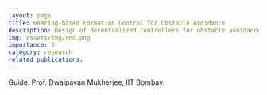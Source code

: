 ```yaml
---
layout: page
title: Bearing-based Formation Control for Obstacle Avoidance
description: Design of decentralized controllers for obstacle avoidance based on the measured bearing whilst retaining formation
img: assets/img/rnd.png
importance: 3
category: research
related_publications: 
---
```

Guide: Prof. Dwaipayan Mukherjee, IIT Bombay.


